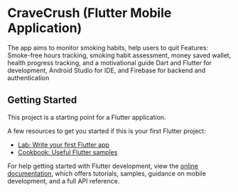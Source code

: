 # CraveCrush (Flutter Mobile Application)

The app aims to monitor smoking habits, help users to quit
Features: Smoke-free hours tracking, smoking habit assessment, money saved wallet, health progress tracking, and a motivational guide
Dart and Flutter for development, Android Studio for IDE, and Firebase for backend and authentication

## Getting Started

This project is a starting point for a Flutter application.

A few resources to get you started if this is your first Flutter project:

- [Lab: Write your first Flutter app](https://docs.flutter.dev/get-started/codelab)
- [Cookbook: Useful Flutter samples](https://docs.flutter.dev/cookbook)

For help getting started with Flutter development, view the
[online documentation](https://docs.flutter.dev/), which offers tutorials,
samples, guidance on mobile development, and a full API reference.
